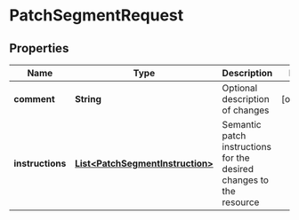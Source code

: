 

# PatchSegmentRequest


## Properties

Name | Type | Description | Notes
------------ | ------------- | ------------- | -------------
**comment** | **String** | Optional description of changes |  [optional]
**instructions** | [**List&lt;PatchSegmentInstruction&gt;**](PatchSegmentInstruction.md) | Semantic patch instructions for the desired changes to the resource | 



